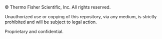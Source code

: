 © Thermo Fisher Scientific, Inc. All rights reserved.

Unauthorized use or copying of this repository, via any medium, is strictly prohibited and will be subject to legal action.

Proprietary and confidential.
